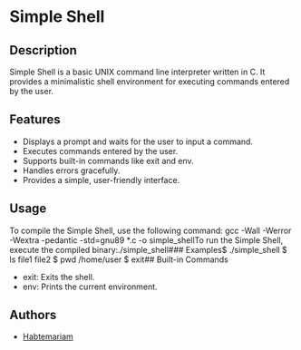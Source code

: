 # Simple Shell

## Description
Simple Shell is a basic UNIX command line interpreter written in C. It provides a minimalistic shell environment for executing commands entered by the user.

## Features
- Displays a prompt and waits for the user to input a command.
- Executes commands entered by the user.
- Supports built-in commands like exit and env.
- Handles errors gracefully.
- Provides a simple, user-friendly interface.

## Usage
To compile the Simple Shell, use the following command:
gcc -Wall -Werror -Wextra -pedantic -std=gnu89 *.c -o simple_shellTo run the Simple Shell, execute the compiled binary:./simple_shell### Examples$ ./simple_shell $ ls file1 file2 $ pwd /home/user $ exit## Built-in Commands
- exit: Exits the shell.
- env: Prints the current environment.

## Authors
- [Habtemariam](https://github.com/habte032)
